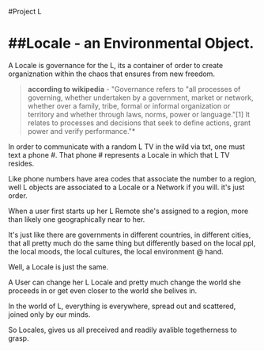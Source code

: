 #Project L

##Locale - an Environmental Object.
======


A Locale is governance for the L, its a container of order to create organiznation within the chaos that
ensures from new freedom.

  >**according to wikipedia** - "Governance refers to "all processes of governing, whether undertaken
  >by a government, market or network, whether over a family, tribe, formal or informal organization
  >or territory and whether through laws, norms, power or language."[1] It relates to processes and
  >decisions that seek to define actions, grant power and verify performance."*

In order to communicate with a random L TV in the wild via txt, one must text a phone #.
That phone # represents a Locale in which that L TV resides.

Like phone numbers have area codes that associate the number to a region, well
L objects are associated to a Locale or a Network if you will.
it's just order.

When a user first starts up her L Remote she's assigned to a region, more than likely one geographically near to her.

It's just like there are governments in different countries, in different cities, that all pretty much do the same thing but differently based on the local ppl, the local moods, the local cultures, the local environment @ hand.

Well, a Locale is just the same.

A User can change her L Locale and pretty much change the world she proceeds in or get even closer to the world she belives in.

In the world of L, everything is everywhere, spread out and scattered, joined only by our minds.

So Locales, gives us all preceived and readily avalible togetherness to grasp.
